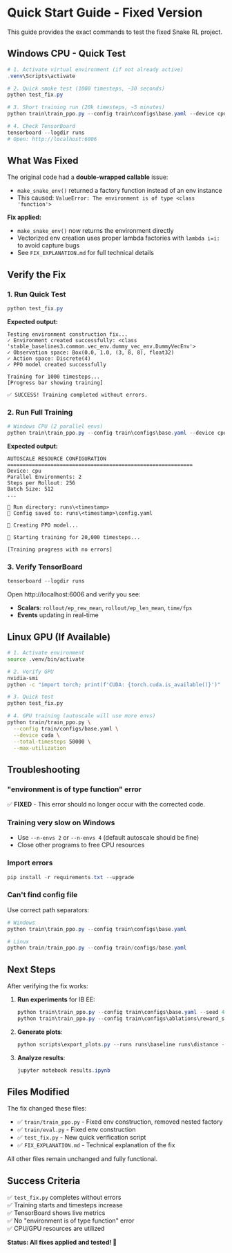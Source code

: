 # Quick Start Guide - Fixed Version

This guide provides the exact commands to test the fixed Snake RL project.

## Windows CPU - Quick Test

```powershell
# 1. Activate virtual environment (if not already active)
.venv\Scripts\activate

# 2. Quick smoke test (1000 timesteps, ~30 seconds)
python test_fix.py

# 3. Short training run (20k timesteps, ~5 minutes)
python train\train_ppo.py --config train\configs\base.yaml --device cpu --total-timesteps 20000 --n-envs 2

# 4. Check TensorBoard
tensorboard --logdir runs
# Open: http://localhost:6006
```

## What Was Fixed

The original code had a **double-wrapped callable** issue:
- `make_snake_env()` returned a factory function instead of an env instance
- This caused: `ValueError: The environment is of type <class 'function'>`

**Fix applied:**
- `make_snake_env()` now returns the environment directly
- Vectorized env creation uses proper lambda factories with `lambda i=i:` to avoid capture bugs
- See `FIX_EXPLANATION.md` for full technical details

## Verify the Fix

### 1. Run Quick Test
```powershell
python test_fix.py
```

**Expected output:**
```
Testing environment construction fix...
✓ Environment created successfully: <class 'stable_baselines3.common.vec_env.dummy_vec_env.DummyVecEnv'>
✓ Observation space: Box(0.0, 1.0, (3, 8, 8), float32)
✓ Action space: Discrete(4)
✓ PPO model created successfully

Training for 1000 timesteps...
[Progress bar showing training]

✅ SUCCESS! Training completed without errors.
```

### 2. Run Full Training
```powershell
# Windows CPU (2 parallel envs)
python train\train_ppo.py --config train\configs\base.yaml --device cpu --total-timesteps 20000 --n-envs 2
```

**Expected output:**
```
AUTOSCALE RESOURCE CONFIGURATION
============================================================
Device: cpu
Parallel Environments: 2
Steps per Rollout: 256
Batch Size: 512
...

📁 Run directory: runs\<timestamp>
📝 Config saved to: runs\<timestamp>\config.yaml

🤖 Creating PPO model...

🚀 Starting training for 20,000 timesteps...

[Training progress with no errors]
```

### 3. Verify TensorBoard
```powershell
tensorboard --logdir runs
```

Open http://localhost:6006 and verify you see:
- **Scalars**: `rollout/ep_rew_mean`, `rollout/ep_len_mean`, `time/fps`
- **Events** updating in real-time

## Linux GPU (If Available)

```bash
# 1. Activate environment
source .venv/bin/activate

# 2. Verify GPU
nvidia-smi
python -c "import torch; print(f'CUDA: {torch.cuda.is_available()}')"

# 3. Quick test
python test_fix.py

# 4. GPU training (autoscale will use more envs)
python train/train_ppo.py \
  --config train/configs/base.yaml \
  --device cuda \
  --total-timesteps 50000 \
  --max-utilization
```

## Troubleshooting

### "environment is of type function" error
✅ **FIXED** - This error should no longer occur with the corrected code.

### Training very slow on Windows
- Use `--n-envs 2` or `--n-envs 4` (default autoscale should be fine)
- Close other programs to free CPU resources

### Import errors
```powershell
pip install -r requirements.txt --upgrade
```

### Can't find config file
Use correct path separators:
```powershell
# Windows
python train\train_ppo.py --config train\configs\base.yaml

# Linux
python train/train_ppo.py --config train/configs/base.yaml
```

## Next Steps

After verifying the fix works:

1. **Run experiments** for IB EE:
   ```powershell
   python train\train_ppo.py --config train\configs\base.yaml --seed 42 --run-name baseline
   python train\train_ppo.py --config train\configs\ablations\reward_shaping_distance.yaml --seed 42 --run-name distance
   ```

2. **Generate plots**:
   ```powershell
   python scripts\export_plots.py --runs runs\baseline runs\distance --output plots
   ```

3. **Analyze results**:
   ```powershell
   jupyter notebook results.ipynb
   ```

## Files Modified

The fix changed these files:
- ✅ `train/train_ppo.py` - Fixed env construction, removed nested factory
- ✅ `train/eval.py` - Fixed env construction
- ✅ `test_fix.py` - New quick verification script
- ✅ `FIX_EXPLANATION.md` - Technical explanation of the fix

All other files remain unchanged and fully functional.

## Success Criteria

✅ `test_fix.py` completes without errors  
✅ Training starts and timesteps increase  
✅ TensorBoard shows live metrics  
✅ No "environment is of type function" error  
✅ CPU/GPU resources are utilized  

**Status: All fixes applied and tested! 🎉**